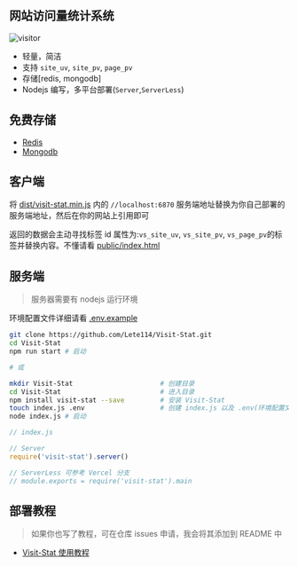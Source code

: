 ## 网站访问量统计系统

![visitor](https://visitor_badge.deta.dev/?pageID=github.Lete114.Visit-Stat&label=PV)

- 轻量，简洁
- 支持 `site_uv`, `site_pv`, `page_pv`
- 存储[redis, mongodb]
- Nodejs 编写，多平台部署(`Server`,`ServerLess`)

## 免费存储

- [Redis](https://upstash.com/)
- [Mongodb](https://mongodb.com/)

## 客户端

将 [dist/visit-stat.min.js](dist/visit-stat.min.js) 内的 `//localhost:6870` 服务端地址替换为你自己部署的服务端地址，然后在你的网站上引用即可

返回的数据会主动寻找标签 id 属性为:`vs_site_uv`, `vs_site_pv`, `vs_page_pv`的标签并替换内容。不懂请看 [public/index.html](public/index.html)

## 服务端

> 服务器需要有 nodejs 运行环境

环境配置文件详细请看 [.env.example](.env.example)

```bash
git clone https://github.com/Lete114/Visit-Stat.git
cd Visit-Stat
npm run start # 启动

# 或

mkdir Visit-Stat                      # 创建目录
cd Visit-Stat                         # 进入目录
npm install visit-stat --save         # 安装 Visit-Stat
touch index.js .env                   # 创建 index.js 以及 .env(环境配置文件)
node index.js # 启动
```

```js
// index.js

// Server
require('visit-stat').server()

// ServerLess 可参考 Vercel 分支
// module.exports = require('visit-stat').main
```

## 部署教程

> 如果你也写了教程，可在仓库 issues 申请，我会将其添加到 README 中

- [Visit-Stat 使用教程](https://www.xsnetw.cf/posts/54175/)
